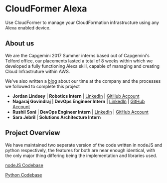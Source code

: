 # CloudFormer Alexa
Use CloudFormer to manage your CloudFormation infrastructure using any Alexa enabled device.

## About us
We are the Capgemini 2017 Summer interns based out of Capgemini's Telford office, 
our placements lasted a total of 8 weeks within which we developed a fully functioning Alexa skill, 
capable of managing and creating Cloud Infrastruture within AWS.

We've also written a [blog](https://www.google.com) about our time at the company and the processes we followed to complete this project

+ __Jordan Lindsey__ | __Robotics Intern__ | [LinkedIn](https://www.linkedin.com/in/jordlindsey) | [GitHub Account](https://github.com/jlindsey1)
+ __Nagaraj Govindraj__ | __DevOps Engineer Intern__ | [LinkedIn](https://www.linkedin.com/in/nagaraj-g-b1081a18/) | [GitHub Account](https://github.com/nagaraj07/)
+ __Rushil Soni__ | __DevOps Engineer Intern__ | [LinkedIn](https://uk.linkedin.com/in/rushil-soni-53a953120) | [GitHub Account](https://github.com/retrofy)
+ __Sara Jebril__ | __Solutions Architecture Intern__ 



## Project Overview
We have maintained two seperate version of the code written in nodeJS and python respectively, 
the features for both are near enough identical, with the only major thing differing being the implementation and libraries used.

[nodeJS Codebase](https://github.com/capgemini-psdu/cloud-former-alexa/tree/master/cloud-former-lambda/nodeJS)

[Python Codebase](https://github.com/capgemini-psdu/cloud-former-alexa/tree/master/cloud-former-lambda/Python)


